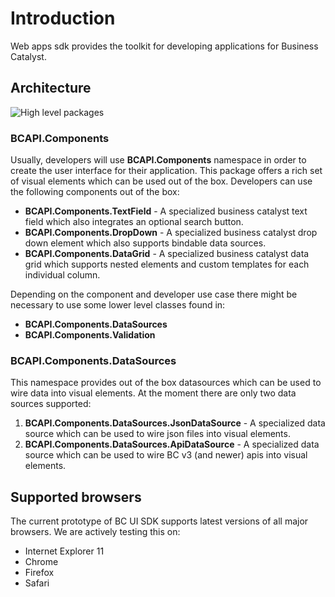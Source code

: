 # Introduction

Web apps sdk provides the toolkit for developing applications for Business Catalyst.

## Architecture

![High level packages](https://raw.githubusercontent.com/adobebc/web-apps-sdk/web-apps-sdk-ui/sdk/doc-ui/ui-sdk-overview.png)

### BCAPI.Components

Usually, developers will use **BCAPI.Components** namespace in order to create the user interface for their application. This package offers a rich set of visual elements which can be used out of the box. Developers can use the following components out of the box:

* **BCAPI.Components.TextField** - A specialized business catalyst text field which also integrates an optional search button.
* **BCAPI.Components.DropDown** - A specialized business catalyst drop down element which also supports bindable data sources.
* **BCAPI.Components.DataGrid** - A specialized business catalyst data grid which supports nested elements and custom templates for each individual column.

Depending on the component and developer use case there might be necessary to use some lower level classes found in:

* **BCAPI.Components.DataSources**
* **BCAPI.Components.Validation**

### BCAPI.Components.DataSources

This namespace provides out of the box datasources which can be used to wire data into visual elements. At the moment there are only two data sources supported:

1. **BCAPI.Components.DataSources.JsonDataSource** - A specialized data source which can be used to wire json files into visual elements.
1. **BCAPI.Components.DataSources.ApiDataSource** - A specialized data source which can be used to wire BC v3 (and newer) apis into visual elements.

## Supported browsers

The current prototype of BC UI SDK supports latest versions of all major browsers. We are actively
testing this on:

* Internet Explorer 11
* Chrome
* Firefox
* Safari